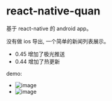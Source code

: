 
# react-native-quan

基于 react-native 的 android app。

没有做 ios 导出, 一个简单的新闻列表展示。

- 0.45 增加了极光推送
- 0.44 增加了热更新

demo:

- ![image](https://raw.githubusercontent.com/gongchao/react-native-quan/master/Captures/demo_1.png)
- ![image](https://raw.githubusercontent.com/gongchao/react-native-quan/master/Captures/demo_2.png)